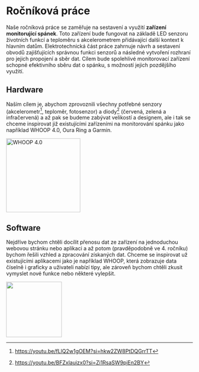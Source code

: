 # Ročníková práce

Naše ročníková práce se zaměřuje na sestavení a využití **zařízení monitorující spánek**. Toto zařízení bude fungovat na základě LED senzoru životních funkcí a teploměru s akcelerometrem přidávající další kontext k hlavním datům. Elektrotechnická část práce zahrnuje návrh a sestavení obvodů zajišťujících správnou funkci senzorů a následné vytvoření rozhraní pro jejich propojení a sběr dat. Cílem bude spolehlivé monitorovací zařízení schopné efektivního sběru dat o spánku, s možností jejich pozdějšího využití.


## Hardware
Naším cílem je, abychom zprovoznili všechny potřebné senzory (akcelerometr[^2], teploměr, fotosenzor) a diody[^1] (červená, zelená a infračervená) a až pak se budeme zabývat velikostí a designem, ale i tak se chceme inspirovat již existujícími zařízeními na monitorování spánku jako například WHOOP 4.0, Oura Ring a Garmin.

<img src="https://images.ctfassets.net/rbzqg6pelgqa/C8vHNCpTJcNSQfta0vYlI/3e5cd32ce2242f64b797eaa165f29373/band-renders-sized-2.png?fm=webp&q=75&w=1920" alt="WHOOP 4.0" width="200" height="200">

## Software
Nejdříve bychom chtěli docílit přenosu dat ze zařízení na jednoduchou webovou stránku nebo aplikaci a až potom (pravděpodobně ve 4. ročníku) bychom řešili vzhled a zpracování získaných dat. Chceme se inspirovat už existujícími aplikacemi jako je například WHOOP, která zobrazuje data číselně i graficky a uživateli nabízí tipy, ale zároveň bychom chtěli zkusit vymyslet nové funkce nebo některé vylepšit.

<img src="https://helios-i.mashable.com/imagery/articles/0195WOwkhwtJIlIxzbFi5b7/images-2.fill.size_363x750.v1611706688.png" width="150" height="auto">


[^1]: https://youtu.be/BFZxlauizx0?si=Zi1RsaSW9pjEn2BY
[^2]: https://youtu.be/fLlQ2w1gOEM?si=hkw2ZW8PtDQGrrTT

